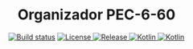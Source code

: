 <h1 align="center">Organizador PEC-6-60</h1>

<p align="center">
    <a href="https://github.com/eduardoleolim/organizador-pec-6-60/actions/workflows/ci.yaml"><img src="https://github.com/eduardoleolim/organizador-pec-6-60/actions/workflows/ci.yaml/badge.svg" alt="Build status"/></a>
    <a href="https://github.com/eduardoleolim/organizador-pec-6-60/blob/main/LICENSE.txt">
        <img src="https://img.shields.io/github/license/eduardoleolim/organizador-pec-6-60" alt="License"/>
    </a>
    <a href="https://github.com/eduardoleolim/organizador-pec-6-60/releases/latest">
        <img src="https://img.shields.io/github/v/release/eduardoleolim/organizador-pec-6-60?color=brightgreen&label=latest%20release" alt="Release">
    </a>
    <a href="https://kotlinlang.org/">
        <img src="https://img.shields.io/badge/-Kotlin_2.0.20-7F52FF?style=flat&logo=Kotlin&logoColor=white" alt="Kotlin">
    </a>
    <a href="https://kotlinlang.org/">
        <img src="https://img.shields.io/badge/Compose%20Multiplatform-1.7.0 beta02-7F52FF?style=flat&logo=Jetpack-Compose&logoColor=white" alt="Kotlin">
    </a>
</p>

